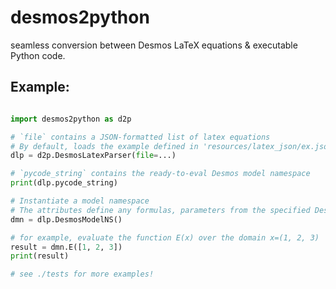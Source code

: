 # desmos2python
seamless conversion between Desmos LaTeX equations &amp; executable Python code.

## Example:

```python

import desmos2python as d2p

# `file` contains a JSON-formatted list of latex equations
# By default, loads the example defined in 'resources/latex_json/ex.json'
dlp = d2p.DesmosLatexParser(file=...)

# `pycode_string` contains the ready-to-eval Desmos model namespace 
print(dlp.pycode_string)

# Instantiate a model namespace
# The attributes define any formulas, parameters from the specified Desmos graph
dmn = dlp.DesmosModelNS()

# for example, evaluate the function E(x) over the domain x=(1, 2, 3)
result = dmn.E([1, 2, 3])
print(result)

# see ./tests for more examples!

```
